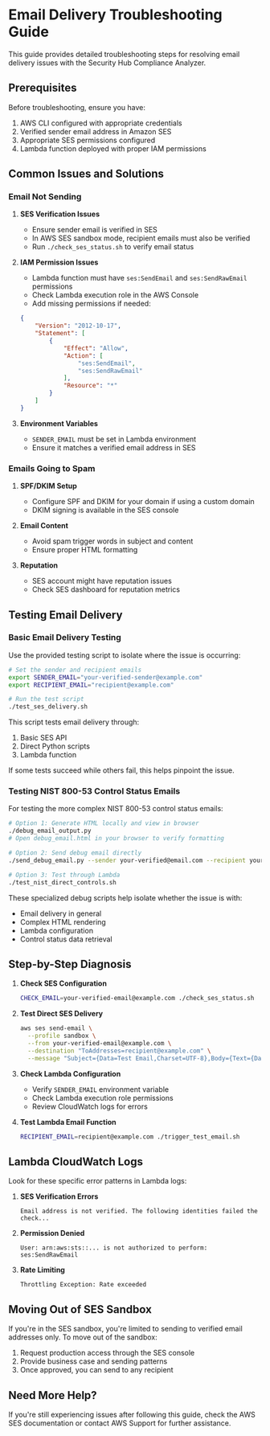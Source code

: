 # Email Delivery Troubleshooting Guide

This guide provides detailed troubleshooting steps for resolving email delivery issues with the Security Hub Compliance Analyzer.

## Prerequisites

Before troubleshooting, ensure you have:

1. AWS CLI configured with appropriate credentials
2. Verified sender email address in Amazon SES
3. Appropriate SES permissions configured
4. Lambda function deployed with proper IAM permissions

## Common Issues and Solutions

### Email Not Sending

1. **SES Verification Issues**
   - Ensure sender email is verified in SES
   - In AWS SES sandbox mode, recipient emails must also be verified
   - Run `./check_ses_status.sh` to verify email status

2. **IAM Permission Issues**
   - Lambda function must have `ses:SendEmail` and `ses:SendRawEmail` permissions
   - Check Lambda execution role in the AWS Console
   - Add missing permissions if needed:
   ```json
   {
       "Version": "2012-10-17",
       "Statement": [
           {
               "Effect": "Allow",
               "Action": [
                   "ses:SendEmail",
                   "ses:SendRawEmail"
               ],
               "Resource": "*"
           }
       ]
   }
   ```

3. **Environment Variables**
   - `SENDER_EMAIL` must be set in Lambda environment
   - Ensure it matches a verified email address in SES

### Emails Going to Spam

1. **SPF/DKIM Setup**
   - Configure SPF and DKIM for your domain if using a custom domain
   - DKIM signing is available in the SES console

2. **Email Content**
   - Avoid spam trigger words in subject and content
   - Ensure proper HTML formatting

3. **Reputation**
   - SES account might have reputation issues
   - Check SES dashboard for reputation metrics

## Testing Email Delivery

### Basic Email Delivery Testing

Use the provided testing script to isolate where the issue is occurring:

```bash
# Set the sender and recipient emails
export SENDER_EMAIL="your-verified-sender@example.com"
export RECIPIENT_EMAIL="recipient@example.com"

# Run the test script
./test_ses_delivery.sh
```

This script tests email delivery through:
1. Basic SES API
2. Direct Python scripts
3. Lambda function

If some tests succeed while others fail, this helps pinpoint the issue.

### Testing NIST 800-53 Control Status Emails

For testing the more complex NIST 800-53 control status emails:

```bash
# Option 1: Generate HTML locally and view in browser
./debug_email_output.py
# Open debug_email.html in your browser to verify formatting

# Option 2: Send debug email directly
./send_debug_email.py --sender your-verified@email.com --recipient your-verified@email.com

# Option 3: Test through Lambda
./test_nist_direct_controls.sh
```

These specialized debug scripts help isolate whether the issue is with:
- Email delivery in general
- Complex HTML rendering
- Lambda configuration
- Control status data retrieval

## Step-by-Step Diagnosis

1. **Check SES Configuration**
   ```bash
   CHECK_EMAIL=your-verified-email@example.com ./check_ses_status.sh
   ```

2. **Test Direct SES Delivery**
   ```bash
   aws ses send-email \
     --profile sandbox \
     --from your-verified-email@example.com \
     --destination "ToAddresses=recipient@example.com" \
     --message "Subject={Data=Test Email,Charset=UTF-8},Body={Text={Data=Test content,Charset=UTF-8}}"
   ```

3. **Check Lambda Configuration**
   - Verify `SENDER_EMAIL` environment variable
   - Check Lambda execution role permissions
   - Review CloudWatch logs for errors

4. **Test Lambda Email Function**
   ```bash
   RECIPIENT_EMAIL=recipient@example.com ./trigger_test_email.sh
   ```

## Lambda CloudWatch Logs

Look for these specific error patterns in Lambda logs:

1. **SES Verification Errors**
   ```
   Email address is not verified. The following identities failed the check...
   ```

2. **Permission Denied**
   ```
   User: arn:aws:sts::... is not authorized to perform: ses:SendRawEmail
   ```

3. **Rate Limiting**
   ```
   Throttling Exception: Rate exceeded
   ```

## Moving Out of SES Sandbox

If you're in the SES sandbox, you're limited to sending to verified email addresses only. To move out of the sandbox:

1. Request production access through the SES console
2. Provide business case and sending patterns
3. Once approved, you can send to any recipient

## Need More Help?

If you're still experiencing issues after following this guide, check the AWS SES documentation or contact AWS Support for further assistance.